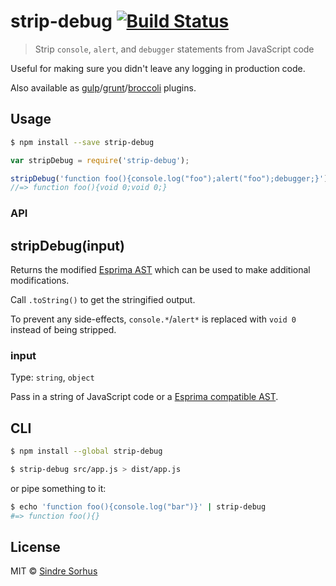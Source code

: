 # strip-debug [![Build Status](https://travis-ci.org/sindresorhus/strip-debug.svg?branch=master)](https://travis-ci.org/sindresorhus/strip-debug)

> Strip `console`, `alert`, and `debugger` statements from JavaScript code

Useful for making sure you didn't leave any logging in production code.

Also available as [gulp](https://github.com/sindresorhus/gulp-strip-debug)/[grunt](https://github.com/sindresorhus/grunt-strip-debug)/[broccoli](https://github.com/sindresorhus/broccoli-strip-debug) plugins.


## Usage

```sh
$ npm install --save strip-debug
```

```js
var stripDebug = require('strip-debug');

stripDebug('function foo(){console.log("foo");alert("foo");debugger;}').toString();
//=> function foo(){void 0;void 0;}
```


### API

## stripDebug(input)

Returns the modified [Esprima AST](http://esprima.org) which can be used to make additional modifications.

Call `.toString()` to get the stringified output.

To prevent any side-effects, `console.*`/`alert*` is replaced with `void 0` instead of being stripped.

### input

Type: `string`, `object`

Pass in a string of JavaScript code or a [Esprima compatible AST](http://esprima.org).


## CLI

```sh
$ npm install --global strip-debug
```

```sh
$ strip-debug src/app.js > dist/app.js
```

or pipe something to it:

```sh
$ echo 'function foo(){console.log("bar")}' | strip-debug
#=> function foo(){}
```


## License

MIT © [Sindre Sorhus](http://sindresorhus.com)
